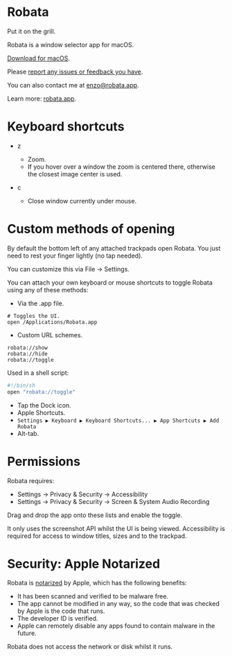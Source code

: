 # Robata

Put it on the grill.

Robata is a window selector app for macOS.

[Download for macOS](https://github.com/emadda/robata/releases).

Please [report any issues or feedback you have](https://github.com/emadda/robata/issues).

You can also contact me at [enzo@robata.app](mailto:enzo@robata.app).


Learn more: [robata.app](https://robata.app).

# Keyboard shortcuts

- z
	- Zoom.
	- If you hover over a window the zoom is centered there, otherwise the closest image center is used.

- c
	- Close window currently under mouse.



# Custom methods of opening

By default the bottom left of any attached trackpads open Robata. You just need to rest your finger lightly (no tap needed).

You can customize this via File -> Settings.


You can attach your own keyboard or mouse shortcuts to toggle Robata using any of these methods:


- Via the .app file.

```
# Toggles the UI.
open /Applications/Robata.app
```


- Custom URL schemes.

```
robata://show
robata://hide
robata://toggle
```

Used in a shell script:
```sh
#!/bin/sh
open "robata://toggle"
```


- Tap the Dock icon.
- Apple Shortcuts.
- `Settings ▶ Keyboard ▶ Keyboard Shortcuts... ▶ App Shortcuts ▶ Add Robata` 
- Alt-tab.




# Permissions

Robata requires:

- Settings -> Privacy & Security -> Accessibility 
- Settings -> Privacy & Security -> Screen & System Audio Recording


Drag and drop the app onto these lists and enable the toggle.

It only uses the screenshot API whilst the UI is being viewed. Accessibility is required for access to window titles, sizes and to the trackpad.


# Security: Apple Notarized

Robata is [notarized](https://developer.apple.com/documentation/security/notarizing_macos_software_before_distribution) by Apple, which has the following benefits:

- It has been scanned and verified to be malware free.
- The app cannot be modified in any way, so the code that was checked by Apple is the code that runs.
- The developer ID is verified.
- Apple can remotely disable any apps found to contain malware in the future.

Robata does not access the network or disk whilst it runs.





